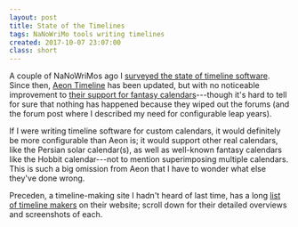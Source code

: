 ```yaml
---
layout: post
title: State of the Timelines
tags: NaNoWriMo tools writing timelines
created: 2017-10-07 23:07:00
class: short
---
```

A couple of NaNoWriMos ago I [surveyed the state of timeline software](/blog/2015/12/04/nanowrimo-2015/).  Since then, [Aeon Timeline](https://www.aeontimeline.com/) has been updated, but with no noticeable improvement to [their support for fantasy calendars](https://www.aeontimeline.com/support/custom-calendars/)---though it's hard to tell for sure that nothing has happened because they wiped out the forums (and the forum post where I described my need for configurable leap years).

If I were writing timeline software for custom calendars, it would definitely be more configurable than Aeon is; it would support other real calendars, like the Persian solar calendar(s), as well as well-known fantasy calendars like the Hobbit calendar---not to mention superimposing multiple calendars.  This is such a big omission from Aeon that I have to wonder what else they've done wrong.

Preceden, a timeline-making site I hadn't heard of last time, has a long [list of timeline makers](https://www.preceden.com/timeline-makers) on their website; scroll down for their detailed overviews and screenshots of each.




